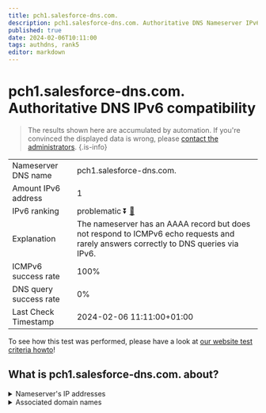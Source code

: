 ```yaml
---
title: pch1.salesforce-dns.com.
description: pch1.salesforce-dns.com. Authoritative DNS Nameserver IPv6 compatibility
published: true
date: 2024-02-06T10:11:00
tags: authdns, rank5
editor: markdown
---
```


# pch1.salesforce-dns.com. Authoritative DNS IPv6 compatibility

> The results shown here are accumulated by automation. If you're convinced the displayed data is wrong, please [contact the administrators](/howto/chat). 
{.is-info}




|   |   |
| - | - |
| Nameserver DNS name | pch1.salesforce-dns.com.
| Amount IPv6 address | 1
| IPv6 ranking | problematic :arrow_double_down: [🔗](/howto/ranking) |
| Explanation | The nameserver has an AAAA record but does not respond to ICMPv6 echo requests and rarely answers correctly to DNS queries via IPv6. |
| ICMPv6 success rate | 100%|
| DNS query success rate | 0% |
| Last Check Timestamp | 2024-02-06 11:11:00+01:00 |

To see how this test was performed, please have a look at [our website test criteria howto](/howto/testcriteria/authdns)!


## What is pch1.salesforce-dns.com. about?




<details>
<summary>Nameserver's IP addresses</summary>

2620:171:809::1

</details>



<details>
<summary>Associated domain names</summary>

www.salesforce.com

</details>

